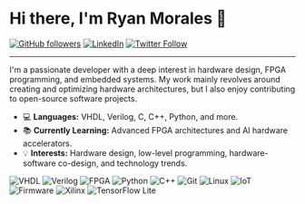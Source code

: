 # Hi there, I'm Ryan Morales 👋

[![GitHub followers](https://img.shields.io/github/followers/xilinx-warrior?label=Follow&style=social)](https://github.com/xilinx-warrior?tab=followers)
[![LinkedIn](https://img.shields.io/badge/LinkedIn-Connect-blue)](https://www.linkedin.com/in/ryan-morales-a2320a324)
[![Twitter Follow](https://img.shields.io/twitter/follow/ryanmorales7393?style=social)](https://x.com/ryanmorales7393)

---

I'm a passionate developer with a deep interest in hardware design, FPGA programming, and embedded systems. My work mainly revolves around creating and optimizing hardware architectures, but I also enjoy contributing to open-source software projects.

- 💻 **Languages:** VHDL, Verilog, C, C++, Python, and more.
- 📚 **Currently Learning:** Advanced FPGA architectures and AI hardware accelerators.
- 💡 **Interests:** Hardware design, low-level programming, hardware-software co-design, and technology trends.

![VHDL](https://img.shields.io/badge/VHDL-007ACC?style=for-the-badge&logo=VHDL&logoColor=white)
![Verilog](https://img.shields.io/badge/Verilog-FF9900?style=for-the-badge&logo=Verilog&logoColor=white)
![FPGA](https://img.shields.io/badge/FPGA-023047?style=for-the-badge&logo=Xilinx&logoColor=white)
![Python](https://img.shields.io/badge/Python-3776AB?style=for-the-badge&logo=python&logoColor=white)
![C++](https://img.shields.io/badge/C++-00599C?style=for-the-badge&logo=c%2B%2B&logoColor=white)
![Git](https://img.shields.io/badge/Git-F05032?style=for-the-badge&logo=git&logoColor=white)
![Linux](https://img.shields.io/badge/Linux-FCC624?style=for-the-badge&logo=linux&logoColor=black)
![IoT](https://img.shields.io/badge/IoT-0082FC?style=for-the-badge&logo=internet-of-things&logoColor=white)
![Firmware](https://img.shields.io/badge/Firmware-8A2BE2?style=for-the-badge&logo=firmware&logoColor=white)
![Xilinx](https://img.shields.io/badge/Xilinx-F7DF1E?style=for-the-badge&logo=xilinx&logoColor=black)
![TensorFlow Lite](https://img.shields.io/badge/TensorFlow_Lite-FF6F00?style=for-the-badge&logo=tensorflow&logoColor=white)
